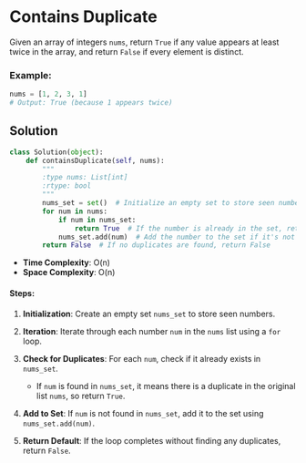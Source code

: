 # Contains Duplicate

Given an array of integers `nums`, return `True` if any value appears at least twice in the array, and return `False` if every element is distinct.

### Example:

```python
nums = [1, 2, 3, 1]
# Output: True (because 1 appears twice)
```

## Solution

```python
class Solution(object):
    def containsDuplicate(self, nums):
        """
        :type nums: List[int]
        :rtype: bool
        """
        nums_set = set()  # Initialize an empty set to store seen numbers
        for num in nums:
            if num in nums_set:
                return True  # If the number is already in the set, return True
            nums_set.add(num)  # Add the number to the set if it's not already there
        return False  # If no duplicates are found, return False
```

- **Time Complexity**: O(n)
- **Space Complexity**: O(n)

#### Steps:

1. **Initialization**: Create an empty set `nums_set` to store seen numbers.

2. **Iteration**: Iterate through each number `num` in the `nums` list using a `for` loop.

3. **Check for Duplicates**: For each `num`, check if it already exists in `nums_set`.
   - If `num` is found in `nums_set`, it means there is a duplicate in the original list `nums`, so return `True`.
4. **Add to Set**: If `num` is not found in `nums_set`, add it to the set using `nums_set.add(num)`.

5. **Return Default**: If the loop completes without finding any duplicates, return `False`.

